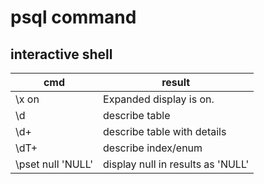 # psql command

## interactive shell

|        cmd        |              result               |
|-------------------|-----------------------------------|
| \x on             | Expanded display is on.           |
| \d                | describe table                    |
| \d+               | describe table with details       |
| \dT+              | describe index/enum               |
| \pset null 'NULL' | display null in results as 'NULL' |


